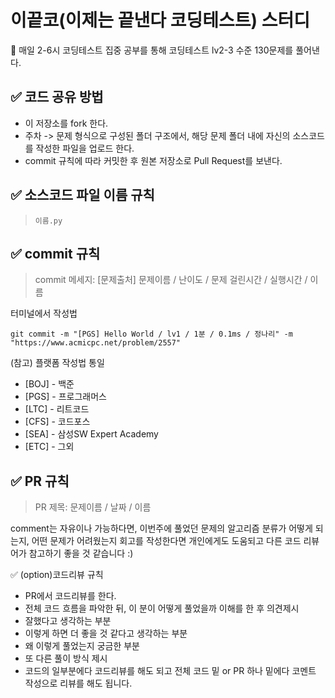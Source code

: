 # 이끝코(이제는 끝낸다 코딩테스트) 스터디
📌 매일 2-6시 코딩테스트 집중 공부를 통해 코딩테스트 lv2-3 수준 130문제를 풀어낸다.

## ✅ 코드 공유 방법
- 이 저장소를 fork 한다.
- 주차 -> 문제 형식으로 구성된 폴더 구조에서, 해당 문제 폴더 내에 자신의 소스코드를 작성한 파일을 업로드 한다. 
- commit 규칙에 따라 커밋한 후 원본 저장소로 Pull Request를 보낸다. 

## ✅ 소스코드 파일 이름 규칙
> ``` 이름.py ```

## ✅ commit 규칙
>  commit 메세지: [문제출처] 문제이름 / 난이도 / 문제 걸린시간 / 실행시간 / 이름

터미널에서 작성법
```
git commit -m "[PGS] Hello World / lv1 / 1분 / 0.1ms / 정나리" -m "https://www.acmicpc.net/problem/2557"
```

(참고) 플랫폼 작성법 통일
- [BOJ] - 백준
- [PGS] - 프로그래머스
- [LTC] - 리트코드
- [CFS] - 코드포스
- [SEA] - 삼성SW Expert Academy
- [ETC] - 그외


## ✅ PR 규칙
> PR 제목: 문제이름 / 날짜 / 이름

comment는 자유이나 가능하다면, 이번주에 풀었던 문제의 알고리즘 분류가 어떻게 되는지,
어떤 문제가 어려웠는지 회고를 작성한다면 개인에게도 도움되고 다른 코드 리뷰어가 참고하기 좋을 것 같습니다 :)

✅ (option)코드리뷰 규칙
- PR에서 코드리뷰를 한다.
- 전체 코드 흐름을 파악한 뒤, 이 분이 어떻게 풀었을까 이해를 한 후 의견제시
- 잘했다고 생각하는 부분
- 이렇게 하면 더 좋을 것 같다고 생각하는 부분
-  왜 이렇게 풀었는지 궁금한 부분
- 또 다른 풀이 방식 제시
- 코드의 일부분에다 코드리뷰를 해도 되고 전체 코드 밑 or PR 하나 밑에다 코멘트 작성으로 리뷰를 해도 됩니다.
